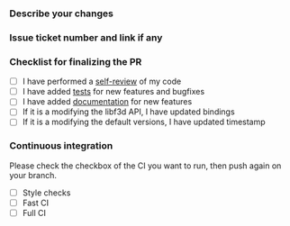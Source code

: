 ### Describe your changes

### Issue ticket number and link if any

### Checklist for finalizing the PR

- [ ] I have performed a [self-review](https://f3d.app/doc/dev/CODING_STYLE.html) of my code
- [ ] I have added [tests](https://f3d.app/doc/dev/TESTING.html) for new features and bugfixes
- [ ] I have added [documentation](https://f3d.app/doc/dev/TESTING.html) for new features
- [ ] If it is a modifying the libf3d API, I have updated bindings
- [ ] If it is a modifying the default versions, I have updated timestamp

 ### Continuous integration

Please check the checkbox of the CI you want to run, then push again on your branch.

- [ ] Style checks
- [ ] Fast CI
- [ ] Full CI
